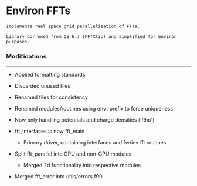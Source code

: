 # Environ FFTs

    Implements real space grid parallelization of FFTs.

    Library borrowed from QE 6.7 (FFTXlib) and simplified for Environ purposes.

### Modifications

---

- Applied formatting standards
- Discarded unused files
- Renamed files for consistency
- Renamed modules/routines using env\_ prefix to force uniqueness
- Now only handling potentials and charge densities ('Rho')
- fft_interfaces is now fft_main

  - Primary driver, containing interfaces and fw/inv fft routines

- Split fft_parallel into GPU and non-GPU modules

  - Merged 2d functionality into respective modules

- Merged fft_error into utils/errors.f90
